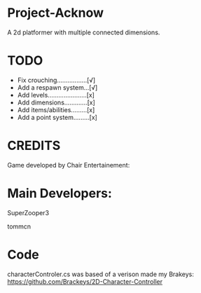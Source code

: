 # Project-Acknow

A 2d platformer with multiple connected dimensions.

# TODO
- Fix crouching.................[√]
- Add a respawn system...[√]
- Add levels......................[x]
- Add dimensions.............[x]
- Add items/abilities.........[x]
- Add a point system.........[x]

# CREDITS

Game developed by Chair Entertainement:

# Main Developers: 

SuperZooper3

tommcn


# Code

characterControler.cs was based of a verison made my Brakeys: https://github.com/Brackeys/2D-Character-Controller

